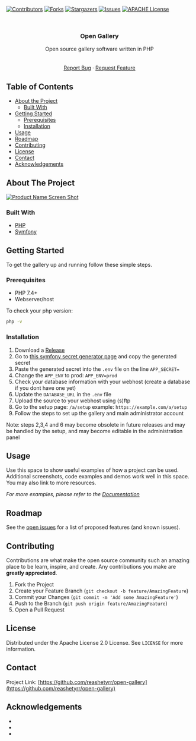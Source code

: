 <!-- PROJECT SHIELDS -->
<!--
*** I'm using markdown "reference style" links for readability.
*** Reference links are enclosed in brackets [ ] instead of parentheses ( ).
*** See the bottom of this document for the declaration of the reference variables
*** for contributors-url, forks-url, etc. This is an optional, concise syntax you may use.
*** https://www.markdownguide.org/basic-syntax/#reference-style-links
-->
[![Contributors][contributors-shield]][contributors-url]
[![Forks][forks-shield]][forks-url]
[![Stargazers][stars-shield]][stars-url]
[![Issues][issues-shield]][issues-url]
[![APACHE License][license-shield]][license-url]



<!-- PROJECT LOGO -->
<br />
<p align="center">
  <h3 align="center">Open Gallery</h3>
  <p align="center">
    Open source gallery software written in PHP
    <br />
    <!--<a href="https://github.com/reashetyrr/open-gallery"><strong>Explore the docs »</strong></a>-->
    <br />
    <br />
    <!--<a href="https://github.com/reashetyrr/open-gallery">View Demo</a>
    ·-->
    <a href="https://github.com/reashetyrr/open-gallery/issues">Report Bug</a>
    ·
    <a href="https://github.com/reashetyrr/open-gallery/issues">Request Feature</a>
  </p>
</p>



<!-- TABLE OF CONTENTS -->
## Table of Contents

* [About the Project](#about-the-project)
  * [Built With](#built-with)
* [Getting Started](#getting-started)
  * [Prerequisites](#prerequisites)
  * [Installation](#installation)
* [Usage](#usage)
* [Roadmap](#roadmap)
* [Contributing](#contributing)
* [License](#license)
* [Contact](#contact)
* [Acknowledgements](#acknowledgements)



<!-- ABOUT THE PROJECT -->
## About The Project

[![Product Name Screen Shot][product-screenshot]](https://github.com/reashetyrr/open-gallery)



### Built With
* [PHP](https://php.net)
* [Symfony](https://symfony.com)


<!-- GETTING STARTED -->
## Getting Started

To get the gallery up and running follow these simple steps.

### Prerequisites

* PHP 7.4+
* Webserver/host

To check your php version:
```sh
php -v
```

### Installation
1. Download a [Release](https://github.com/reashetyrr/open-gallery/releases)
2. Go to [this symfony secret generator page](http://nux.net/secret) and copy the generated secret
3. Paste the generated secret into the `.env` file on the line `APP_SECRET=`
4. Change the `APP_ENV` to prod: `APP_ENV=prod`
5. Check your database information with your webhost (create a database if you dont have one yet)
6. Update the `DATABASE_URL` in the `.env` file
7. Upload the source to your webhost using (s)ftp
8. Go to the setup page: `/a/setup` example: `https://example.com/a/setup`
9. Follow the steps to set up the gallery and main administrator account

Note: steps 2,3,4 and 6 may become obsolete in future releases and may be handled by the setup, and may become editable in the administration panel

<!-- USAGE EXAMPLES -->
## Usage

Use this space to show useful examples of how a project can be used. Additional screenshots, code examples and demos work well in this space. You may also link to more resources.

_For more examples, please refer to the [Documentation](https://example.com)_



<!-- ROADMAP -->
## Roadmap

See the [open issues](https://github.com/reashetyrr/open-gallery/issues) for a list of proposed features (and known issues).



<!-- CONTRIBUTING -->
## Contributing

Contributions are what make the open source community such an amazing place to be learn, inspire, and create. Any contributions you make are **greatly appreciated**.

1. Fork the Project
2. Create your Feature Branch (`git checkout -b feature/AmazingFeature`)
3. Commit your Changes (`git commit -m 'Add some AmazingFeature'`)
4. Push to the Branch (`git push origin feature/AmazingFeature`)
5. Open a Pull Request



<!-- LICENSE -->
## License

Distributed under the Apache License 2.0 License. See `LICENSE` for more information.



<!-- CONTACT -->
## Contact

Project Link: [https://github.com/reashetyrr/open-gallery](https://github.com/reashetyrr/open-gallery)



<!-- ACKNOWLEDGEMENTS -->
## Acknowledgements

* []()
* []()
* []()





<!-- MARKDOWN LINKS & IMAGES -->
<!-- https://www.markdownguide.org/basic-syntax/#reference-style-links -->
[contributors-shield]: https://img.shields.io/github/contributors/reashetyrr/open-gallery.svg?style=flat-square
[contributors-url]: https://github.com/reashetyrr/open-gallery/graphs/contributors
[forks-shield]: https://img.shields.io/github/forks/reashetyrr/open-gallery.svg?style=flat-square
[forks-url]: https://github.com/reashetyrr/open-gallery/network/members
[stars-shield]: https://img.shields.io/github/stars/reashetyrr/open-gallery.svg?style=flat-square
[stars-url]: https://github.com/reashetyrr/open-gallery/stargazers
[issues-shield]: https://img.shields.io/github/issues/reashetyrr/open-gallery.svg?style=flat-square
[issues-url]: https://github.com/reashetyrr/repo/issues
[license-shield]: https://img.shields.io/badge/License-Apache%202.0-blue.svg?style=flat-square
[license-url]: https://github.com/reashetyrr/open-gallery/blob/master/LICENSE
[product-screenshot]: images/screenshot.png
